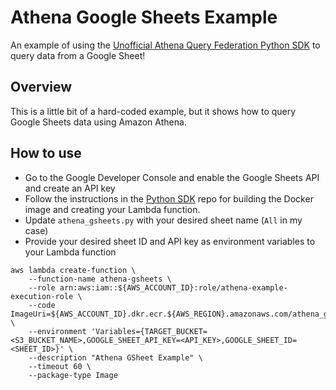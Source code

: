 # Athena Google Sheets Example

An example of using the [Unofficial Athena Query Federation Python SDK](https://github.com/dacort/athena-federation-python-sdk/) to query data from a Google Sheet!

## Overview

This is a little bit of a hard-coded example, but it shows how to query Google Sheets data using Amazon Athena.

## How to use

- Go to the Google Developer Console and enable the Google Sheets API and create an API key
- Follow the instructions in the [Python SDK](https://github.com/dacort/athena-federation-python-sdk#creating-your-lambda-function) repo for building the Docker image and creating your Lambda function.
- Update `athena_gsheets.py` with your desired sheet name (`All` in my case)
- Provide your desired sheet ID and API key as environment variables to your Lambda function

```shell
aws lambda create-function \
    --function-name athena-gsheets \
    --role arn:aws:iam::${AWS_ACCOUNT_ID}:role/athena-example-execution-role \
    --code ImageUri=${AWS_ACCOUNT_ID}.dkr.ecr.${AWS_REGION}.amazonaws.com/athena_gsheets:${IMAGE_TAG} \
    --environment 'Variables={TARGET_BUCKET=<S3_BUCKET_NAME>,GOOGLE_SHEET_API_KEY=<API_KEY>,GOOGLE_SHEET_ID=<SHEET_ID>}' \
    --description "Athena GSheet Example" \
    --timeout 60 \
    --package-type Image
```

